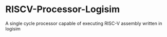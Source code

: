 # RISCV-Processor-Logisim
A single cycle processor capable of executing RISC-V assembly written in logisim
